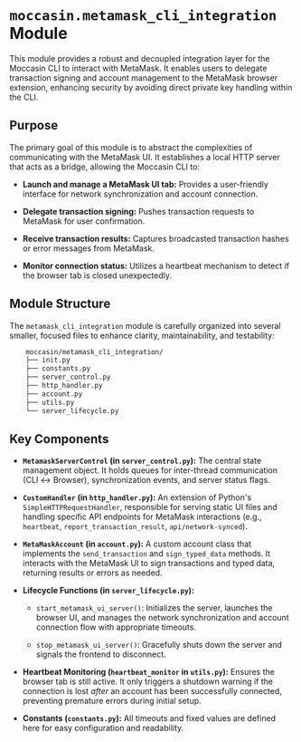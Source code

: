 # `moccasin.metamask_cli_integration` Module

This module provides a robust and decoupled integration layer for the Moccasin CLI to interact with MetaMask. It enables users to delegate transaction signing and account management to the MetaMask browser extension, enhancing security by avoiding direct private key handling within the CLI.

## Purpose

The primary goal of this module is to abstract the complexities of communicating with the MetaMask UI. It establishes a local HTTP server that acts as a bridge, allowing the Moccasin CLI to:

- **Launch and manage a MetaMask UI tab:** Provides a user-friendly interface for network synchronization and account connection.

- **Delegate transaction signing:** Pushes transaction requests to MetaMask for user confirmation.

- **Receive transaction results:** Captures broadcasted transaction hashes or error messages from MetaMask.

- **Monitor connection status:** Utilizes a heartbeat mechanism to detect if the browser tab is closed unexpectedly.

## Module Structure

The `metamask_cli_integration` module is carefully organized into several smaller, focused files to enhance clarity, maintainability, and testability:

```bash
    moccasin/metamask_cli_integration/
    ├── init.py
    ├── constants.py
    ├── server_control.py
    ├── http_handler.py
    ├── account.py
    ├── utils.py
    └── server_lifecycle.py
```

## Key Components

- **`MetamaskServerControl` (in `server_control.py`):** The central state management object. It holds queues for inter-thread communication (CLI ↔ Browser), synchronization events, and server status flags.

- **`CustomHandler` (in `http_handler.py`):** An extension of Python's `SimpleHTTPRequestHandler`, responsible for serving static UI files and handling specific API endpoints for MetaMask interactions (e.g., `heartbeat`, `report_transaction_result`, `api/network-synced`).

- **`MetaMaskAccount` (in `account.py`):** A custom account class that implements the `send_transaction` and `sign_typed_data` methods. It interacts with the MetaMask UI to sign transactions and typed data, returning results or errors as needed.

- **Lifecycle Functions (in `server_lifecycle.py`):**

  - `start_metamask_ui_server()`: Initializes the server, launches the browser UI, and manages the network synchronization and account connection flow with appropriate timeouts.

  - `stop_metamask_ui_server()`: Gracefully shuts down the server and signals the frontend to disconnect.

- **Heartbeat Monitoring (`heartbeat_monitor` in `utils.py`):** Ensures the browser tab is still active. It only triggers a shutdown warning if the connection is lost _after_ an account has been successfully connected, preventing premature errors during initial setup.

- **Constants (`constants.py`):** All timeouts and fixed values are defined here for easy configuration and readability.
